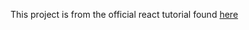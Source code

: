 This project is from the official react tutorial found [here](https://reactjs.org/tutorial/tutorial.html)
